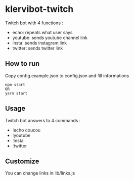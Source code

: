 # klervibot-twitch

Twitch bot with 4 functions :
- echo: repeats what user says
- youtube: sends youtube channel link
- insta: sends instagram link
- twitter: sends twitter link

## How to run

Copy config.example.json to config.json and fill informations

```shell
npm start
OR
yarn start
```

## Usage

Twitch bot answers to 4 commands :

- !echo coucou
- !youtube
- !insta
- !twitter

## Customize

You can change links in lib/links.js
